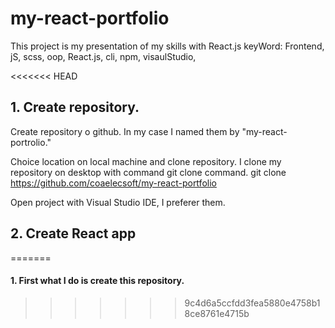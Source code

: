 # my-react-portfolio
This project is my presentation of my skills with React.js 
keyWord: Frontend, jS, scss, oop, React.js, cli, npm, visaulStudio,

<<<<<<< HEAD
## 1. Create repository.
Create repository o github. In my case I named them by "my-react-portrolio."

Choice location on local machine and clone repository. I clone my repository on desktop with command git clone command.
git clone https://github.com/coaelecsoft/my-react-portfolio

Open project with Visual Studio IDE, I preferer them.

## 2. Create React app
=======
#### 1. First what I do is create this repository.
>>>>>>> 9c4d6a5ccfdd3fea5880e4758b18ce8761e4715b
